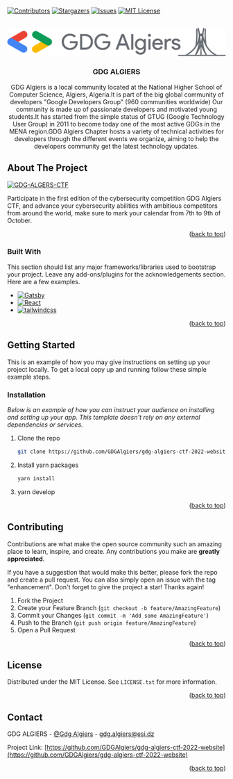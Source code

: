<!-- PROJECT SHIELDS -->

[![Contributors][contributors-shield]][contributors-url]
[![Stargazers][stars-shield]][stars-url]
[![Issues][issues-shield]][issues-url]
[![MIT License][license-shield]][license-url]

<!-- PROJECT LOGO -->
<br />
<div align="center">
  <a href="https://github.com/othneildrew/Best-README-Template">
    <img src="src/images/GDG-LOGO.png" alt="Logo" >
  </a>

  <h3 align="center">GDG ALGIERS</h3>

  <p align="center">
    GDG Algiers is a local community located at the National Higher School of Computer Science, Algiers, Algeria.It is part of the big global community of developers "Google Developers Group" (960 communities worldwide) Our community is made up of passionate developers and motivated young students.It has started from the simple status of GTUG (Google Technology User Group) in 2011 to become today one of the most active GDGs in the MENA region.GDG Algiers Chapter hosts a variety of technical activities for developers through the different events we organize, aiming to help the developers community get the latest technology updates.
    <br />
</div>

<!-- ABOUT THE PROJECT -->

## About The Project

[![GDG-ALGERS-CTF][product-screenshot]](src/images/127.0.0.1_8000_.png)

Participate in the first edition of the cybersecurity competition GDG Algiers CTF, and advance your cybersecurity abilities with ambitious competitors from around the world, make sure to mark your calendar from 7th to 9th of October.

<p align="right">(<a href="#readme-top">back to top</a>)</p>

### Built With

This section should list any major frameworks/libraries used to bootstrap your project. Leave any add-ons/plugins for the acknowledgements section. Here are a few examples.

-   [![Gatsby][gatsby.js]][gatsby-url]
-   [![React][react.js]][react-url]
-   [![tailwindcss][tailwindcss.com]][tailwindcss-url]

<p align="right">(<a href="#readme-top">back to top</a>)</p>

<!-- GETTING STARTED -->

## Getting Started

This is an example of how you may give instructions on setting up your project locally.
To get a local copy up and running follow these simple example steps.

### Installation

_Below is an example of how you can instruct your audience on installing and setting up your app. This template doesn't rely on any external dependencies or services._

1. Clone the repo
    ```sh
    git clone https://github.com/GDGAlgiers/gdg-algiers-ctf-2022-website.git
    ```
2. Install yarn packages
    ```sh
    yarn install
    ```
3. yarn develop

<p align="right">(<a href="#readme-top">back to top</a>)</p>

<!-- CONTRIBUTING -->

## Contributing

Contributions are what make the open source community such an amazing place to learn, inspire, and create. Any contributions you make are **greatly appreciated**.

If you have a suggestion that would make this better, please fork the repo and create a pull request. You can also simply open an issue with the tag "enhancement".
Don't forget to give the project a star! Thanks again!

1. Fork the Project
2. Create your Feature Branch (`git checkout -b feature/AmazingFeature`)
3. Commit your Changes (`git commit -m 'Add some AmazingFeature'`)
4. Push to the Branch (`git push origin feature/AmazingFeature`)
5. Open a Pull Request

<p align="right">(<a href="#readme-top">back to top</a>)</p>

<!-- LICENSE -->

## License

Distributed under the MIT License. See `LICENSE.txt` for more information.

<p align="right">(<a href="#readme-top">back to top</a>)</p>

<!-- CONTACT -->

## Contact

GDG ALGIERS - [@Gdg Algiers](https://twitter.com/gdg_algiers) - gdg.algiers@esi.dz

Project Link: [https://github.com/GDGAlgiers/gdg-algiers-ctf-2022-website](https://github.com/GDGAlgiers/gdg-algiers-ctf-2022-website)

<p align="right">(<a href="#readme-top">back to top</a>)</p>

<!-- MARKDOWN LINKS & IMAGES -->

[contributors-shield]: https://img.shields.io/github/contributors/othneildrew/Best-README-Template.svg?style=for-the-badge
[contributors-url]: https://github.com/othneildrew/Best-README-Template/graphs/contributors
[stars-shield]: https://img.shields.io/github/stars/othneildrew/Best-README-Template.svg?style=for-the-badge
[stars-url]: https://github.com/othneildrew/Best-README-Template/stargazers
[issues-shield]: https://img.shields.io/github/issues/othneildrew/Best-README-Template.svg?style=for-the-badge
[issues-url]: https://github.com/othneildrew/Best-README-Template/issues
[license-shield]: https://img.shields.io/github/license/othneildrew/Best-README-Template.svg?style=for-the-badge
[license-url]: https://github.com/othneildrew/Best-README-Template/blob/master/LICENSE.txt
[product-screenshot]: images/screenshot.png
[gatsby.js]: https://img.shields.io/badge/gatsby-000000?style=for-the-badge&logo=gatsby&logoColor=white
[gatsby-url]: https://www.gatsbyjs.com
[react.js]: https://img.shields.io/badge/React-20232A?style=for-the-badge&logo=react&logoColor=61DAFB
[react-url]: https://reactjs.org/
[tailwindcss.com]: https://img.shields.io/badge/tailwindcss-20232A?style=for-the-badge&logo=tailwindcss&logoColor=61DAFB
[tailwindcss-url]: https://tailwindcss.com
[product-screenshot]: src/images/127.0.0.1_8000_.png

